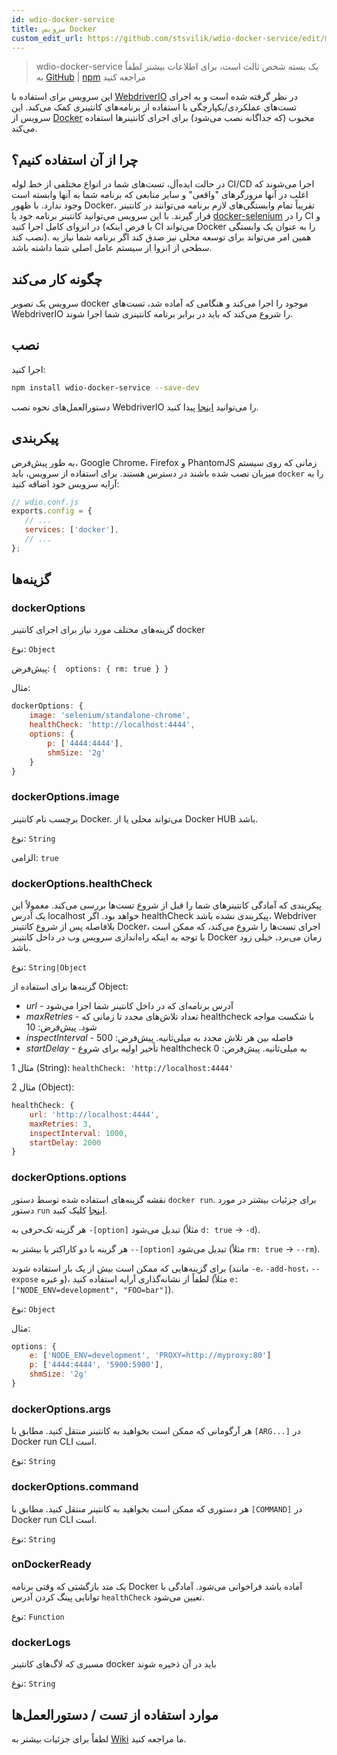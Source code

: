 ```yaml
---
id: wdio-docker-service
title: سرویس Docker
custom_edit_url: https://github.com/stsvilik/wdio-docker-service/edit/master/README.md
---
```



> wdio-docker-service یک بسته شخص ثالث است، برای اطلاعات بیشتر لطفاً به [GitHub](https://github.com/stsvilik/wdio-docker-service) | [npm](https://www.npmjs.com/package/wdio-docker-service) مراجعه کنید

این سرویس برای استفاده با [WebdriverIO](http://webdriver.io/) در نظر گرفته شده است و به اجرای تست‌های عملکردی/یکپارچگی 
با استفاده از برنامه‌های کانتینری کمک می‌کند. این سرویس از [Docker](https://www.docker.com/) محبوب (که جداگانه نصب می‌شود) برای اجرای کانتینرها استفاده می‌کند.

## چرا از آن استفاده کنیم؟
در حالت ایده‌آل، تست‌های شما در انواع مختلفی از خط لوله CI/CD اجرا می‌شوند که اغلب در آنها مرورگرهای "واقعی" و سایر منابعی که
برنامه شما به آنها وابسته است وجود ندارد. با ظهور Docker، تقریباً تمام وابستگی‌های لازم برنامه می‌توانند در کانتینر قرار گیرند.
با این سرویس می‌توانید کانتینر برنامه خود یا [docker-selenium](https://github.com/SeleniumHQ/docker-selenium) را در CI و در انزوای کامل 
اجرا کنید (با فرض اینکه CI می‌تواند Docker را به عنوان یک وابستگی نصب کند). همین امر می‌تواند برای توسعه محلی نیز صدق کند اگر برنامه شما نیاز به سطحی
از انزوا از سیستم عامل اصلی شما داشته باشد.

## چگونه کار می‌کند
سرویس یک تصویر docker موجود را اجرا می‌کند و هنگامی که آماده شد، تست‌های WebdriverIO را شروع می‌کند که باید در برابر برنامه کانتینری شما اجرا شوند.

## نصب

اجرا کنید:

```bash
npm install wdio-docker-service --save-dev
```

دستورالعمل‌های نحوه نصب WebdriverIO را می‌توانید [اینجا](https://webdriver.io/docs/gettingstarted) پیدا کنید.

## پیکربندی
به طور پیش‌فرض، Google Chrome، Firefox و PhantomJS زمانی که روی سیستم میزبان نصب شده باشند در دسترس هستند.
برای استفاده از سرویس، باید `docker` را به آرایه سرویس خود اضافه کنید:

```javascript
// wdio.conf.js
exports.config = {
   // ...
   services: ['docker'],
   // ...
};
```

## گزینه‌ها

### dockerOptions
گزینه‌های مختلف مورد نیاز برای اجرای کانتینر docker

نوع: `Object`

پیش‌فرض: `{ 
    options: {
        rm: true
    }
}`

مثال:

```javascript
dockerOptions: {
    image: 'selenium/standalone-chrome',
    healthCheck: 'http://localhost:4444',
    options: {
        p: ['4444:4444'],
        shmSize: '2g'
    }
}
```

### dockerOptions.image
برچسب نام کانتینر Docker. می‌تواند محلی یا از Docker HUB باشد.

نوع: `String`

الزامی: `true`

### dockerOptions.healthCheck
پیکربندی که آمادگی کانتینرهای شما را قبل از شروع تست‌ها بررسی می‌کند. معمولاً این یک آدرس localhost خواهد بود.
اگر healthCheck پیکربندی نشده باشد، Webdriver بلافاصله پس از شروع کانتینر Docker، اجرای تست‌ها را شروع می‌کند، که
ممکن است با توجه به اینکه راه‌اندازی سرویس وب در داخل کانتینر Docker زمان می‌برد، خیلی زود باشد.

نوع: `String|Object`

گزینه‌ها برای استفاده از Object:
- *url* - آدرس برنامه‌ای که در داخل کانتینر شما اجرا می‌شود
- *maxRetries* - تعداد تلاش‌های مجدد تا زمانی که healthcheck با شکست مواجه شود. پیش‌فرض: 10
- *inspectInterval* - فاصله بین هر تلاش مجدد به میلی‌ثانیه. پیش‌فرض: 500
- *startDelay* - تأخیر اولیه برای شروع healthcheck به میلی‌ثانیه. پیش‌فرض: 0

مثال 1 (String): `healthCheck: 'http://localhost:4444'`

مثال 2 (Object):

```javascript
healthCheck: {
    url: 'http://localhost:4444',
    maxRetries: 3,
    inspectInterval: 1000,
    startDelay: 2000
}
```

### dockerOptions.options
نقشه گزینه‌های استفاده شده توسط دستور `docker run`. برای جزئیات بیشتر در مورد دستور `run` [اینجا](https://docs.docker.com/edge/engine/reference/commandline/run/) کلیک کنید.

هر گزینه تک‌حرفی به `-[option]` تبدیل می‌شود (مثلاً `d: true` -> `-d`). 

هر گزینه با دو کاراکتر یا بیشتر به
`--[option]` تبدیل می‌شود (مثلاً `rm: true` -> `--rm`). 

برای گزینه‌هایی که ممکن است بیش از یک بار استفاده شوند
(مانند `-e`، `-add-host`، `--expose` و غیره)، لطفاً از نشانه‌گذاری آرایه استفاده کنید (مثلاً `e: ["NODE_ENV=development", "FOO=bar"]`).

نوع: `Object`

مثال:

```javascript
options: {
    e: ['NODE_ENV=development', 'PROXY=http://myproxy:80']
    p: ['4444:4444', '5900:5900'],
    shmSize: '2g'
}
```

### dockerOptions.args
هر آرگومانی که ممکن است بخواهید به کانتینر منتقل کنید. مطابق با `[ARG...]` در Docker run CLI است.

نوع: `String`

### dockerOptions.command
هر دستوری که ممکن است بخواهید به کانتینر منتقل کنید. مطابق با `[COMMAND]` در Docker run CLI است.

نوع: `String`

### onDockerReady
یک متد بازگشتی که وقتی برنامه Docker آماده باشد فراخوانی می‌شود. آمادگی با توانایی پینگ کردن آدرس `healthCheck` تعیین می‌شود.

نوع: `Function`

### dockerLogs
مسیری که لاگ‌های کانتینر docker باید در آن ذخیره شوند

نوع: `String`

## موارد استفاده از تست / دستورالعمل‌ها
لطفاً برای جزئیات بیشتر به [Wiki](https://github.com/stsvilik/wdio-docker-service/wiki) ما مراجعه کنید.